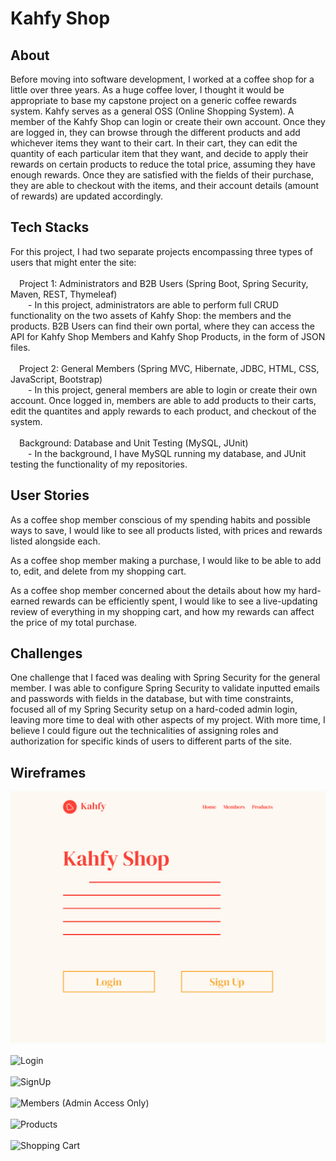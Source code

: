 # Kahfy Shop

## About
Before moving into software development, I worked at a coffee shop for a little over three years. As a huge coffee lover, I thought it would be appropriate to base my capstone project on a generic coffee rewards system. Kahfy serves as a general OSS (Online Shopping System). A member of the Kahfy Shop can login or create their own account. Once they are logged in, they can browse through the different products and add whichever items they want to their cart. In their cart, they can edit the quantity of each particular item that they want, and decide to apply their rewards on certain products to reduce the total price, assuming they have enough rewards. Once they are satisfied with the fields of their purchase, they are able to checkout with the items, and their account details (amount of rewards) are updated accordingly.

## Tech Stacks
For this project, I had two separate projects encompassing three types of users that might enter the site: <br/><br/>
&emsp;Project 1: Administrators and B2B Users (Spring Boot, Spring Security, Maven, REST, Thymeleaf) <br/>
&emsp;&emsp;- In this project, administrators are able to perform full CRUD functionality on the two assets of Kahfy Shop: the members and the products. B2B Users can find their own portal, where they can access the API for Kahfy Shop Members and Kahfy Shop Products, in the form of JSON files. <br/><br/>
&emsp;Project 2: General Members (Spring MVC, Hibernate, JDBC, HTML, CSS, JavaScript, Bootstrap) <br/>
&emsp;&emsp;- In this project, general members are able to login or create their own account. Once logged in, members are able to add products to their carts, edit the quantites and apply rewards to each product, and checkout of the system. <br/><br/>
&emsp;Background: Database and Unit Testing (MySQL, JUnit) <br/>
&emsp;&emsp;- In the background, I have MySQL running my database, and JUnit testing the functionality of my repositories. <br/>
   
## User Stories
As a coffee shop member conscious of my spending habits and possible ways to save, I would like to see all products listed, with prices and rewards listed alongside each.

As a coffee shop member making a purchase, I would like to be able to add to, edit, and delete from my shopping cart.

As a coffee shop member concerned about the details about how my hard-earned rewards can be efficiently spent, I would like to see a live-updating review of everything in my shopping cart, and how my rewards can affect the price of my total purchase.

## Challenges
One challenge that I faced was dealing with Spring Security for the general member. I was able to configure Spring Security to validate inputted emails and passwords with fields in the database, but with time constraints, focused all of my Spring Security setup on a hard-coded admin login, leaving more time to deal with other aspects of my project. With more time, I believe I could figure out the technicalities of assigning roles and authorization for specific kinds of users to different parts of the site.

## Wireframes
![Home](https://github.com/parx1050/KahfyShop/blob/d5ed39251aa3ce7fe8989b2d6d12c20533a98377/wireframes/Kahfy%20-%20Home.png) <br/><br/>
![Login](https://github.com/[username]/[reponame]/blob/[branch]/image.jpg?raw=true) <br/><br/>
![SignUp](https://github.com/[username]/[reponame]/blob/[branch]/image.jpg?raw=true) <br/><br/>
![Members (Admin Access Only)](https://github.com/[username]/[reponame]/blob/[branch]/image.jpg?raw=true) <br/><br/>
![Products](https://github.com/[username]/[reponame]/blob/[branch]/image.jpg?raw=true) <br/><br/>
![Shopping Cart](https://github.com/[username]/[reponame]/blob/[branch]/image.jpg?raw=true) <br/><br/>
